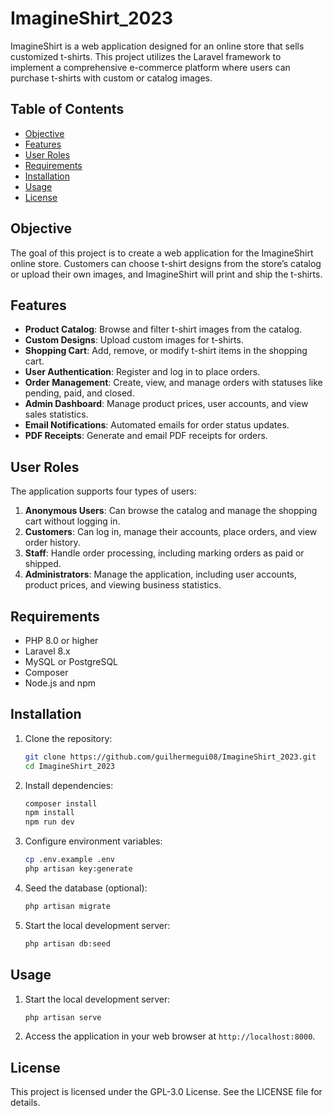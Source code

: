 # ImagineShirt_2023

ImagineShirt is a web application designed for an online store that sells customized t-shirts. This project utilizes the Laravel framework to implement a comprehensive e-commerce platform where users can purchase t-shirts with custom or catalog images.

## Table of Contents
- [Objective](#objective)
- [Features](#features)
- [User Roles](#user-roles)
- [Requirements](#requirements)
- [Installation](#installation)
- [Usage](#usage)
- [License](#license)

## Objective
The goal of this project is to create a web application for the ImagineShirt online store. Customers can choose t-shirt designs from the store’s catalog or upload their own images, and ImagineShirt will print and ship the t-shirts.

## Features
- **Product Catalog**: Browse and filter t-shirt images from the catalog.
- **Custom Designs**: Upload custom images for t-shirts.
- **Shopping Cart**: Add, remove, or modify t-shirt items in the shopping cart.
- **User Authentication**: Register and log in to place orders.
- **Order Management**: Create, view, and manage orders with statuses like pending, paid, and closed.
- **Admin Dashboard**: Manage product prices, user accounts, and view sales statistics.
- **Email Notifications**: Automated emails for order status updates.
- **PDF Receipts**: Generate and email PDF receipts for orders.

## User Roles
The application supports four types of users:
1. **Anonymous Users**: Can browse the catalog and manage the shopping cart without logging in.
2. **Customers**: Can log in, manage their accounts, place orders, and view order history.
3. **Staff**: Handle order processing, including marking orders as paid or shipped.
4. **Administrators**: Manage the application, including user accounts, product prices, and viewing business statistics.

## Requirements
- PHP 8.0 or higher
- Laravel 8.x
- MySQL or PostgreSQL
- Composer
- Node.js and npm

## Installation
1. Clone the repository:
   ```bash
   git clone https://github.com/guilhermegui08/ImagineShirt_2023.git
   cd ImagineShirt_2023

2. Install dependencies:
   ```bash
   composer install
   npm install
   npm run dev


3. Configure environment variables:
   ```bash
   cp .env.example .env
   php artisan key:generate


4. Seed the database (optional):
   ```bash
   php artisan migrate

5. Start the local development server:
   ```bash
   php artisan db:seed


## Usage
1. Start the local development server:
   ```bash
   php artisan serve

2. Access the application in your web browser at `http://localhost:8000`.

## License
This project is licensed under the GPL-3.0 License. See the LICENSE file for details.
